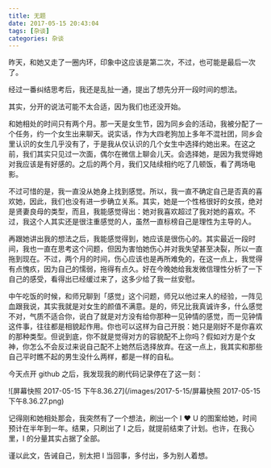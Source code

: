 ```yaml
---
title: 无题
date: 2017-05-15 20:43:04
tags: [杂谈]
categories: 杂谈
---
```


<!--more-->

昨天，和她又走了一圈内环，印象中这应该是第二次，不过，也可能是最后一次了。

经过一番纠结思考后，我还是乱扯一通，提出了想先分开一段时间的想法。

其实，分开的说法可能不太合适，因为我们也还没开始。

和她相处的时间只有两个月。那一天是女生节，因为同乡会的活动，我被分配了一个任务，约一个女生出来聊天。说实话，作为大四老狗加上多年不混社团，同乡会里认识的女生几乎没有了，于是我从仅认识的几个女生中选择约她出来。在这之前，我们其实只见过一次面，偶尔在微信上聊会儿天。会选择她，是因为我觉得她对我应该是有好感的。之后的两个月，我们又陆续相约吃了几顿饭，看了两场电影。

不过可惜的是，我一直没从她身上找到感觉。所以，我一直不确定自己是否真的喜欢她，因此，我们也没有进一步确立关系。其实，她是一个性格很好的女孩，绝对是贤妻良母的类型，而且，我能感觉得出：她对我喜欢超过了我对她的喜欢。不过，我这个人其实还是很注重感觉的人，虽然一直标榜自己是理性为主导的人。

再跟她讲出我的想法之后，我能感觉得到，她应该是很伤心的。其实最近一段时间，我也一直在思考这个问题，但因为害怕她伤心并对我失望甚至决裂，所以一直拖到现在。不过，两个月的时间，伤心应该也是再所难免的，在这一点上，我觉得有点愧疚，因为自己的懦弱，拖得有点久。好在今晚她给我发微信理性分析了一下自己的感受，看得出已经缓过来了，这多少给了我一丝安慰。

中午吃饭的时候，和师兄聊到「感觉」这个问题，师兄以他过来人的经验，一阵见血跟我说，其实我就是对女生的颜值不满意。是的，师兄比我真诚许多，什么感觉不对，气质不适合你，说白了就是对方没有给你那种一见钟情的感觉，而一见钟情这件事，往往都是相貌起作用。你也可以这样为自己开脱：她只是刚好不是你喜欢的那种类型。但说到底，你不就是觉得对方的容貌配不上你吗？假如对方是个女神，你怎么不会反过来说自己配不上她然后选择放弃。在这一点上，我其实和那些自己平时瞧不起的男生没什么两样，都是一样的自私。

今天点开 github 之后，我发现我的刷代码记录停在了这一刻：

![屏幕快照 2017-05-15 下午8.36.27](/images/2017-5-15/屏幕快照 2017-05-15 下午8.36.27.png)

记得刚和她相处那会，我突然有了一个想法，刷出一个 I ❤ U 的图案给她，时间预计在半年到一年。结果，只刷出了 I 之后，就提前结束了计划。也许，在我心里，I 的分量其实占据了全部。

谨以此文，告诫自己，别太把 I 当回事，多付出，多为别人着想。

